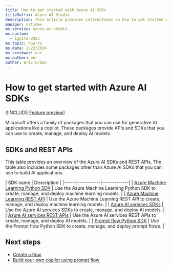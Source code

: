 ```yaml
---
title: How to get started with Azure AI SDKs
titleSuffix: Azure AI Studio
description: This article provides instructions on how to get started with Azure AI SDKs.
manager: nitinme
ms.service: azure-ai-studio
ms.custom:
  - ignite-2023
ms.topic: how-to
ms.date: 2/22/2024
ms.reviewer: eur
ms.author: eur
author: eric-urban
---
```


# How to get started with Azure AI SDKs

[!INCLUDE [Feature preview](../../includes/feature-preview.md)]

Microsoft offers a family of packages that you can use for generative AI applications like a copilot. These packages provide APIs and SDKs that you can use to create, manage, and deploy AI models. 

## SDKs and REST APIs

This table provides an overview of the Azure AI SDKs and REST APIs. The table also includes some packages other than Azure AI SDKs that you can use to build AI applications.

| SDK name | Description | 
|------|-----------|-------------|
| [Azure Machine Learning Python SDK](/python/api/overview/azure/ai-ml-readme) | Use the Azure Machine Learning Python SDK to create, manage, and deploy machine learning models. | 
| [Azure Machine Learning REST API](/rest/api/azureml) | Use the Azure Machine Learning REST API to create, manage, and deploy machine learning models. | 
| [Azure AI services SDKs](../../../ai-services/reference/sdk-package-resources.md?context=/azure/ai-studio/context/context) | Use the Azure AI services SDKs to create, manage, and deploy AI models. | 
| [Azure AI services REST APIs](../../../ai-services/reference/rest-api-resources.md?context=/azure/ai-studio/context/context) | Use the Azure AI services REST APIs to create, manage, and deploy AI models. | 
| [Prompt flow Python SDK](https://microsoft.github.io/promptflow/reference/index.html#) | Use the Prompt flow Python SDK to create, manage, and deploy prompt flows. | 

## Next steps

- [Create a flow](../flow-develop.md)
- [Build your own copilot using prompt flow](../../tutorials/deploy-copilot-ai-studio.md)
